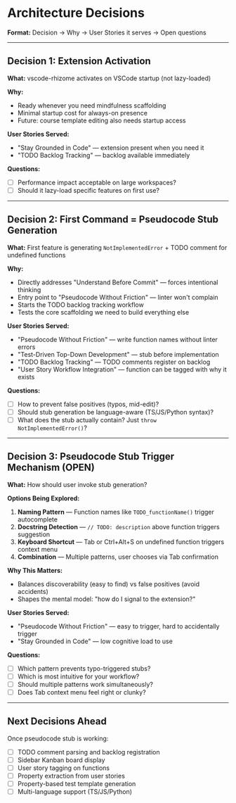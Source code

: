 # Architecture Decisions

**Format:** Decision → Why → User Stories it serves → Open questions

---

## Decision 1: Extension Activation

**What:** vscode-rhizome activates on VSCode startup (not lazy-loaded)

**Why:**
- Ready whenever you need mindfulness scaffolding
- Minimal startup cost for always-on presence
- Future: course template editing also needs startup access

**User Stories Served:**
- "Stay Grounded in Code" — extension present when you need it
- "TODO Backlog Tracking" — backlog available immediately

**Questions:**
- [ ] Performance impact acceptable on large workspaces?
- [ ] Should it lazy-load specific features on first use?

---

## Decision 2: First Command = Pseudocode Stub Generation

**What:** First feature is generating `NotImplementedError` + TODO comment for undefined functions

**Why:**
- Directly addresses "Understand Before Commit" — forces intentional thinking
- Entry point to "Pseudocode Without Friction" — linter won't complain
- Starts the TODO backlog tracking workflow
- Tests the core scaffolding we need to build everything else

**User Stories Served:**
- "Pseudocode Without Friction" — write function names without linter errors
- "Test-Driven Top-Down Development" — stub before implementation
- "TODO Backlog Tracking" — TODO comments register on backlog
- "User Story Workflow Integration" — function can be tagged with why it exists

**Questions:**
- [ ] How to prevent false positives (typos, mid-edit)?
- [ ] Should stub generation be language-aware (TS/JS/Python syntax)?
- [ ] What does the stub actually contain? Just `throw NotImplementedError()`?

---

## Decision 3: Pseudocode Stub Trigger Mechanism (OPEN)

**What:** How should user invoke stub generation?

**Options Being Explored:**
1. **Naming Pattern** — Function names like `TODO_functionName()` trigger autocomplete
2. **Docstring Detection** — `// TODO: description` above function triggers suggestion
3. **Keyboard Shortcut** — Tab or Ctrl+Alt+S on undefined function triggers context menu
4. **Combination** — Multiple patterns, user chooses via Tab confirmation

**Why This Matters:**
- Balances discoverability (easy to find) vs false positives (avoid accidents)
- Shapes the mental model: "how do I signal to the extension?"

**User Stories Served:**
- "Pseudocode Without Friction" — easy to trigger, hard to accidentally trigger
- "Stay Grounded in Code" — low cognitive load to use

**Questions:**
- [ ] Which pattern prevents typo-triggered stubs?
- [ ] Which is most intuitive for your workflow?
- [ ] Should multiple patterns work simultaneously?
- [ ] Does Tab context menu feel right or clunky?

---

## Next Decisions Ahead

Once pseudocode stub is working:
- [ ] TODO comment parsing and backlog registration
- [ ] Sidebar Kanban board display
- [ ] User story tagging on functions
- [ ] Property extraction from user stories
- [ ] Property-based test template generation
- [ ] Multi-language support (TS/JS/Python)
